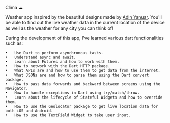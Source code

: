 Clima ☁

Weather app inspired by the beautiful designs made by [Adin Yanuar](https://dribbble.com/shots/15292603-Weather-Conceptual-App-Design). You'll be able to find out the live weather data in the current location of the device as well as the weather for any city you can think of!

During the development of this app, I've learned various dart functionalities such as:

    •	Use Dart to perform asynchronous tasks.
    •	Understand async and await.
    •	Learn about Futures and how to work with them.
    •	How to network with the Dart HTTP package.
    •	What APIs are and how to use them to get data from the internet.
    •	What JSONs are and how to parse them using the Dart convert package.
    •	How to pass data forwards and backward between screens using the Navigator.
    •	How to handle exceptions in Dart using try/catch/throw.
    •	Learn about the lifecycle of Stateful Widgets and how to override them.
    •	How to use the Geolocator package to get live location data for both iOS and Android.
    •	How to use the TextField Widget to take user input.
